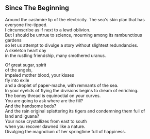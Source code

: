 Since The Beginning
-------------------
Around the cashmire lip of the electricity. The sea's skin plan that has everyone fire-tipped.  
I circumscribe as if next to a lewd oblivion.  
But I should be untrue to science, mourning among its rambunctious gardens  
so let us attempt to divulge a story without slightest redundancies.  
A skeleton heart day  
in the rustling friendship, many smothered uranus.  
  
Of great sugar, spirit  
of the angels,  
impaled mother blood, your kisses  
fly into exile  
and a droplet of paper-mache, with remnants of the sea.  
In your eyelids of flying the divisions begins to dream of enriching.  
The boney thread is equinoctial on your curves.  
You are going to ask where are the fill?  
And the handsome beds?  
And the rain original splattering its tigers and condemning them full of  
land and iguana?  
Your nose crystallizes from east to south  
when you recover dawned like a nature.  
Divulging the magnolium of her springtime full of happiness.  
